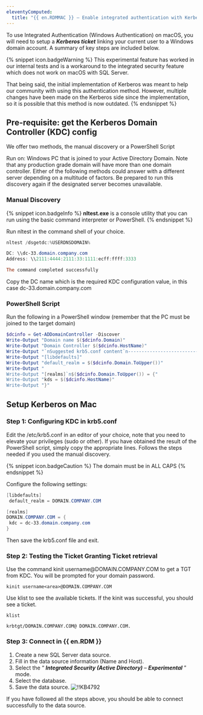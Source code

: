 ```yaml
---
eleventyComputed:
  title: "{{ en.RDMMAC }} – Enable integrated authentication with Kerberos"
---
```

To use Integrated Authentication (Windows Authentication) on macOS, you will need to setup a ***Kerberos ticket*** linking your current user to a Windows domain account. A summary of key steps are included below.

{% snippet icon.badgeWarning %}
This experimental feature has worked in our internal tests and is a workaround to the integrated security feature which does not work on macOS with SQL Server.

That being said, the initial implementation of Kerberos was meant to help our community with using this authentication method. However, multiple changes have been made on the Kerberos side since the implementation, so it is possible that this method is now outdated.
{% endsnippet %}

## Pre-requisite: get the Kerberos Domain Controller (KDC) config
We offer two methods, the manual discovery or a PowerShell Script

Run on: Windows PC that is joined to your Active Directory Domain. Note that any production grade domain will have more than one domain controller. Either of the following methods could answer with a different server depending on a multitude of factors. Be prepared to run this discovery again if the designated server becomes unavailable.

### Manual Discovery
{% snippet icon.badgeInfo %}
**nltest.exe** is a console utility that you can run using the basic command interpreter or PowerShell.
{% endsnippet %}

Run nltest in the command shell of your choice.

```powershell
nltest /dsgetdc:%USERDNSDOMAIN%

DC: \\dc-33.domain.company.com
Address: \\2111:4444:2111:33:1111:ecff:ffff:3333

The command completed successfully
```
Copy the DC name which is the required KDC configuration value, in this case dc-33<area>.domain.company.com

### PowerShell Script
Run the following in a PowerShell window (remember that the PC must be joined to the target domain)

```powershell
$dcinfo = Get-ADDomainController -Discover
Write-Output "Domain name $($dcinfo.Domain)"
Write-Output "Domain Controller $($dcinfo.HostName)"
Write-Output "`nSuggested krb5.conf content`n-----------------------------------------"
Write-Output "[libdefaults]"
Write-Output "default_realm = $($dcinfo.Domain.ToUpper())"
Write-Output "
Write-Output "[realms]`n$($dcinfo.Domain.ToUpper()) = {"
Write-Output "kds = $($dcinfo.HostName)"
Write-Output "}"
```

## Setup Kerberos on Mac

### Step 1: Configuring KDC in krb5.conf
Edit the /etc/krb5.conf in an editor of your choice, note that you need to elevate your privileges (sudo or other). If you have obtained the result of the PowerShell script, simply copy the appropriate lines.  Follows the steps needed if you used the manual discovery.

{% snippet icon.badgeCaution %}
The domain must be in ALL CAPS
{% endsnippet %}

Configure the following settings:

```powershell
[libdefaults]
 default_realm = DOMAIN.COMPANY.COM

[realms]
DOMAIN.COMPANY.COM = {
 kdc = dc-33.domain.company.com
}
```

Then save the krb5.conf file and exit.

### Step 2: Testing the Ticket Granting Ticket retrieval
Use the command kinit username<area>@DOMAIN.COMPANY.COM to get a TGT from KDC. You will be prompted for your domain password.

`kinit username<area>@DOMAIN.COMPANY.COM`

Use klist to see the available tickets. If the kinit was successful, you should see a ticket.

```
klist

krbtgt/DOMAIN.COMPANY.COM@ DOMAIN.COMPANY.COM.
```

### Step 3: Connect in {{ en.RDM }}
1. Create a new SQL Server data source.
1. Fill in the data source information (Name and Host).
1. Select the “ ***Integrated Security (Active Directory)*** – ***Experimental*** ” mode.
1. Select the database.
1. Save the data source.
![!!KB4792](https://cdnweb.devolutions.net/docs/en/kb/KB4792.png)

If you have followed all the steps above, you should be able to connect successfully to the data source.
